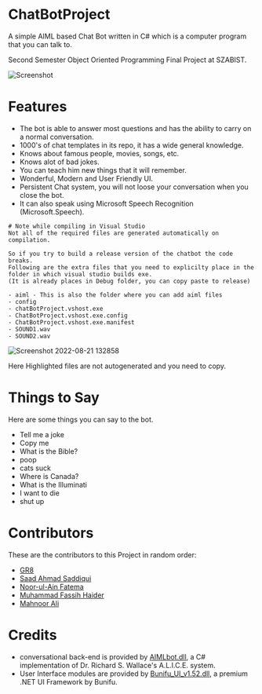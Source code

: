 # ChatBotProject
A simple AIML based Chat Bot written in C# which is a computer program that you can talk to.

Second Semester Object Oriented Programming Final Project at SZABIST.

![Screenshot](http://i.imgur.com/NgSNauW.png)

# Features
* The bot is able to answer most questions and has the ability to carry on a normal conversation.
* 1000's of chat templates in its repo, it has a wide general knowledge.
* Knows about famous people, movies, songs, etc.
* Knows alot of bad jokes.
* You can teach him new things that it will remember.
* Wonderful, Modern and User Friendly UI.
* Persistent Chat system, you will not loose your conversation when you close the bot.
* It can also speak using Microsoft Speech Recognition (Microsoft.Speech).

```
# Note while compiling in Visual Studio
Not all of the required files are generated automatically on compilation.

So if you try to build a release version of the chatbot the code breaks.
Following are the extra files that you need to explicilty place in the folder in which visual studio builds exe.
(It is already places in Debug folder, you can copy paste to release)

- aiml - This is also the folder where you can add aiml files
- config
- chatBotProject.vshost.exe
- ChatBotProject.vshost.exe.config
- ChatBotProject.vshost.exe.manifest
- SOUND1.wav
- SOUND2.wav
```

![Screenshot 2022-08-21 132858](https://user-images.githubusercontent.com/29324589/185988745-01f70e4b-5fb5-4de0-b2d6-8c750afcc8a2.png)

Here Highlighted files are not autogenerated and you need to copy.

# Things to Say
Here are some things you can say to the bot.

* Tell me a joke
* Copy me
* What is the Bible?
* poop
* cats suck
* Where is Canada?
* What is the Illuminati
* I want to die
* shut up


# Contributors
These are the contributors to this Project in random order:
* [GR8](http://github.com/GR8z)
* [Saad Ahmad Saddiqui](https://github.com/SaadAhmadSaddiqui)
* [Noor-ul-Ain Fatema](http://github.com/Snf9718)
* [Muhammad Fassih Haider](https://github.com/MuhammadFassihHaider)
* [Mahnoor Ali](http://github.com)

# Credits
* conversational back-end is provided by [AIMLbot.dll](http://aimlbot.sourceforge.net), a C# implementation of Dr. Richard S. Wallace's A.L.I.C.E. system.
* User Interface modules are provided by [Bunifu_UI_v1.52.dll](https://devtools.bunifu.co.ke/), a premium .NET UI Framework by Bunifu.
